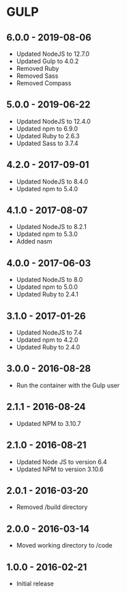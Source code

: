 # GULP

## 6.0.0 - 2019-08-06

- Updated NodeJS to 12.7.0
- Updated Gulp to 4.0.2
- Removed Ruby
- Removed Sass
- Removed Compass

## 5.0.0 - 2019-06-22

- Updated NodeJS to 12.4.0
- Updated npm to 6.9.0
- Updated Ruby to 2.6.3
- Updated Sass to 3.7.4

## 4.2.0 - 2017-09-01

- Updated NodeJS to 8.4.0
- Updated npm to 5.4.0

## 4.1.0 - 2017-08-07

- Updated NodeJS to 8.2.1
- Updated npm to 5.3.0
- Added nasm

## 4.0.0 - 2017-06-03

- Updated NodeJS to 8.0
- Updated npm to 5.0.0
- Updated Ruby to 2.4.1

## 3.1.0 - 2017-01-26

- Updated NodeJS to 7.4
- Updated npm to 4.2.0
- Updated Ruby to 2.4.0

## 3.0.0 - 2016-08-28

- Run the container with the Gulp user

## 2.1.1 - 2016-08-24

- Updated NPM to 3.10.7

## 2.1.0 - 2016-08-21

- Updated Node JS to version 6.4
- Updated NPM to version 3.10.6

## 2.0.1 - 2016-03-20

- Removed /build directory

## 2.0.0 - 2016-03-14

- Moved working directory to /code

## 1.0.0 - 2016-02-21

- Initial release
